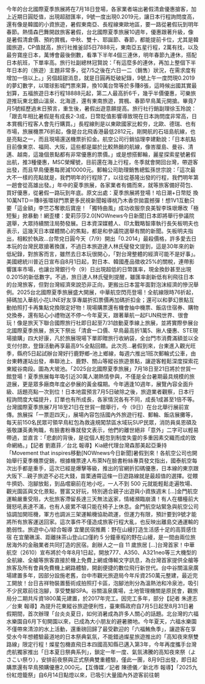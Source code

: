 今年的台北國際夏季旅展將在7月18日登場，各家業者端出暑假清倉優惠搶客，加上近期日圓貶值，出現超甜匯率，9號一度出現0.2019元，讓日本行程詢問度高，還有像是韓國的小資旅遊，暑假東南亞、長程線東歐地區，要一路從暑假玩到明年春節。熱情森巴舞開啟旅客暑假，台北國際夏季旅展10週年，優惠跟著升級，像是暑假清倉價、預約賞楓，中秋、雙十、耶誕節、春節，都能提前卡位，尤其是韓國旅遊，CP值就高，旅行社推釜邱5日7888元，東南亞五星行程，2萬有找，以及最夯寶座日本，萬博會最後倒數，看準下半年4個三連休，明年春節九連休，搭配日本航班，下單率高。旅行社副總林冠賢說：「有這麼多的連休，再加上整個下半年日本的（旅遊）主題非常多，從7/5之後在六日一二（銷售）狀況，在需求度有增加一倍以上。」另個超甜消息，就是日圓再貶破紀錄，9號上午一度閃現0.2019的夢幻數字，以環球影城門票來算，換10萬台幣等於多賺8張，這時候出國其實最划算，五福旅遊日本行程18888元起，第二人最高折6千，幾乎半價優惠，可樂旅遊推玩東北銀山溫泉、北海道，還有東南旅遊，賞楓、春節早鳥萬元開搶。畢竟7月5號經歷過末日預言，重生後，暑假出遊意願提高。旅行社行銷副理徐玉玲說：「跟去年相比暑假是有成長2-3成，日幣貶值影響導致現在日本詢問度非常高，日本賞楓行程客人會先行購買。」長程線則是以東歐國家比較夯，北歐、德瑞、也有市場，旅展機票76折起，像是台北飛香港最低2812元，剛開航的石垣島航線，也是亮點之一，而且現場還送機票折扣金。航空公司行銷協理李建勳說：「日本航點目前像東京、福岡、大阪，這些都是屬於比較熱銷的航線，像峇厘島、曼谷、清邁、越南，這幾個景點都有非常優惠的票價。」或是想搭郵輪，麗星探索星號暑假出航，推3種優惠，MSC榮耀號，目前還在海上行程，冬季就會開回台灣，帶遊客出發，而且早鳥優惠每房減10000元。郵輪公司助理銷售總監孫世宗說：「這次最大不一樣的亮點就是，我們明年的行程除了，以往從基隆出發的行程，我們明年第一趟會從高雄出發。」年中的夏季旅展，各家業者有備而來，就等旅客備好荷包、買好優惠，從暑假一路玩到年底。原文出處：夏季旅展將登場！哈日潮+日幣貶 換10萬NTD＝賺8張環球門票更多民視新聞報導桃乃木香奈拋震撼彈！想1V1互動只要「這金額」李竺芯奪歌后寶座！「獨特曲風」成功收服奈良美智李珠珢爆改「極短髮」掀暴動！網歪樓：愛莉莎莎2.0[NOWnews今日新聞]日本即將舉行參議院選舉，大眾持續關注局勢發展。日本資深媒體人、印太戰略智庫執行長矢板明夫也表示，這幾天日本媒體關心的焦點，都是和參議院選舉有關的新聞。矢板明夫指出，相較於執政...台幣兌日圓今天（7/9）開出「0.2014」最殺價格，許多愛去日本玩的台灣民眾搶著換匯，不過日本旅遊達人林氏璧發文提到，這是30年來的新低紀錄，對旅客而言，雖然去日本玩很開心，「對台灣整體的經濟可能不是好事」。美國總統川普近日宣布自8月1日起，對日本、韓國產品徵收25%的關稅，連帶影響匯率市場，也讓台灣銀行今（9）日出現超低的日幣匯率，現金換鈔甚至出現0.2015的新低數字。不過，旅日達人林氏璧則提醒，雖匯率創新低有利飛往日本的台灣旅客，但對台灣經濟來說恐非正向，更搬出日本當年面對泡沫經濟的慘況舉例。2025台北國際夏季旅展盛大開展，中華航空閃亮登場！全航線限時76折起，掃碼加入華航小花LINE好友享專屬折扣票價再加碼折扣金；還可以和夢幻景點互動拍照打卡再集點兌換限定好物！現場購票還有機會抽中機票、飯店住宿券、購物兌換券，還有貼心小禮物送不停～今年夏天，跟著華航一起FUN飛世界、很會玩！像是旅天下聯合國際旅行社即日起至7/31啟動夏季線上旅展，並將實際參展台北國際夏季旅展，旅天下祭出「清倉一口價、早鳥最高折1萬5、揪人優惠、STE現場搶購」四大好康，凡於旅展現場下單即贈旅行收納袋，全台門市消費滿額並以全支付付款，登錄活動再享最高9%全點回饋。此次亮...暑假到來，台東進入觀光旺季，縣府5日起試辦台灣好行鹿野鄉–池上鄉線，每週六推出1班次郵輪式公車，由台東轉運站出發，串聯池上、鹿野、關山等縱谷旅遊景點，讓遊客輕鬆深度探索花東縱谷南段。圖為大坡池。「2025台北國際夏季旅展」7月18日至21日將於世貿一館登場！夏季旅展每年吸引近30萬人潮熱情參與，不僅是全台暑期最具規模的旅遊展，更是眾多廠商年度必參展的黃金檔期。今年適逢10週年，展覽內容全面升級、話題亮點一次到位！日本地震預言7月5日破除之後，旅遊業者觀察，日本行程詢問度大幅提升，訂單也有所成長，各家情況各有不同，成長1成甚至1倍不等。台灣國際夏季旅展7月18至21日在世貿一館舉行，今（9日）在台北舉行展前宣傳。旅展採「一票逛四天」，展場內容包括國內外旅遊行程、郵輪、飯店展攤等，每天前150名民眾可領早鳥紅包為救違規闖禁區水域玩SUP民眾，消防員吳恩碩及張敬謙英勇殉職，有臉書粉專就發文表示，他們的離世絕非「意外」二字可以輕易帶過，並直言：「悲劇的背後，是從個人輕忽到制度失靈的多重因素交織而成的致命網絡。」【記者 劉嘉菲／台北 報導】Kia總代理台灣森那美起亞秉持「Movement that inspires移動[NOWnews今日新聞]暑假到來！各航空公司也開始舉行夏季機票促銷，根據機票達人布萊N在臉書粉絲專頁發文指出，國泰航空每次出手都是重手，這次已經是爆擊等級，推出的官網折扣碼優惠，日本線的東京跟大阪下...親子旅遊不必花大錢，苗栗通霄這條一日遊路線就是最超值的選擇。從餵牛擠奶、泡腳放鬆，到品嚐廟前在地小吃，一人不到 500 元就能輕鬆走遍牧場、觀光園區與文化景點，豐富又好玩，特別適合親子出遊與小資族週末 […]金門航空運輸嚴重受阻，大批旅客滯留長達三天無法返家，情緒瀕臨崩潰！有人在櫃檯前大聲怒吼表達不滿，也有人疲累不堪只能在椅子上休息。金門航空站緊急與航空公司協調加開班機，軍方也調派三架運輸機協助疏運，但運力有限，預計要到9號才能將所有旅客運送回家。這次事件不僅造成旅客行程大亂，也反映出離島交通運輸的脆弱性。旅遊中心/綜合報導 宜蘭民宿推薦：野在山縵打造生活感十足的高質感住宿 在宜蘭礁溪、距離抹茶山登山口僅約 5 分鐘車程的野在山縵，是一間由兩位旅居海外的金融業者共同打造的民宿。創辦人之一自 11 歲旅居 […]台灣首家！中華航空（2610）宣布將於今年8月1日起，開放777、A350、A321neo等三大機型的全航線、全艙等旅客直接於機上免費上網或傳輸文字訊息，為台灣首家提供全艙等旅客及所有會員免費機上網路體驗，開創便捷的數位飛行新世代。台中谷關溫泉廣場建置多年，因部分設施老舊，台中市觀光旅遊局今年斥資250萬元整建，最近完工開放！台日吉祥物裝置藝術成拍照打卡區，泡腳池則分為溫熱池和冷泉池，吸引不少民眾前往泡腳，享受雙腳SPA。谷關溫泉廣場，土地管理機關是原民會，觀旅局分二期共斥資1800萬元建置，於2017年完工。因完工多年，部分【記者 朱達志／台東 報導】為提升花東縱谷旅遊便利性，臺東縣政府自7月5日起至8月31日暑假期間，首次辦理「台炎炎夏日，如何消暑成為許多人關心的話題。北台灣的六福水樂園自6月下旬開園以來，已成為大小朋友的避暑勝地。今年夏天，六福水樂園不僅帶來清涼的水上活動，還重磅回歸了最受歡迎的「六福鮪魚季」，讓遊客在享受水今年想體驗最道地的日本祭典氣氛，不能錯過燦星旅遊推出的「高知夜來祭雙路線」限定行程！燦星包機直飛日本四國高知縣已邁入第3年，今年再度攜手台灣虎航獨家推出「日本夏日祭典系列」，鎖定一年一度、氣氛沸騰的高知夜來祭（よさこい祭り），安排前夜祭與正式祭典雙重體驗，僅此一團，8月9日出發，即日起購票還有早鳥預購優惠2,000元。【互傳媒／記者 陳德儀／新北市 報導】「2025九份紅燈籠祭」自6月14日點燈以來，已吸引大量國內外遊客前往朝